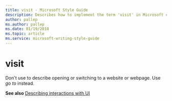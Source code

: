 ```yaml
---
title: visit - Microsoft Style Guide
description: Describes how to implement the term 'visit' in Microsoft content and provides a link to the describing interactions with UI topic.
author: pallep
ms.author: pallep
ms.date: 01/19/2018
ms.topic: article
ms.service: microsoft-writing-style-guide
---
```


# visit

Don't use to describe opening or switching to a website or webpage. Use *go to* instead.

**See also** [Describing interactions with UI](~/procedures-instructions/describing-interactions-with-ui.md)
